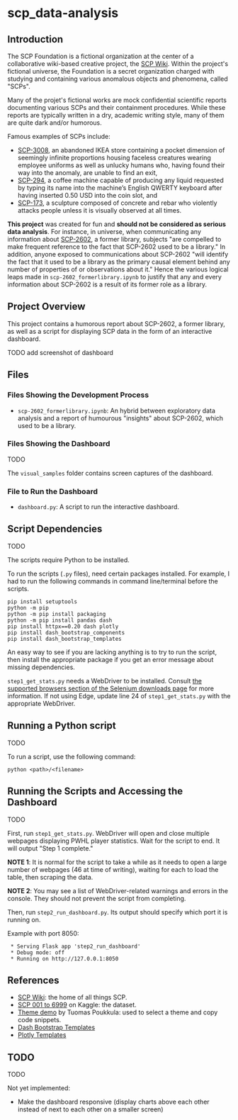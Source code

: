 # scp_data-analysis

## Introduction

The SCP Foundation is a fictional organization at the center of a collaborative wiki-based creative project, the [SCP Wiki](https://scp-wiki.wikidot.com/). Within the project's fictional universe, the Foundation is a secret organization charged with studying and containing various anomalous objects and phenomena, called "SCPs".

Many of the projet's fictional works are mock confidential scientific reports documenting various SCPs and their containment procedures. While these reports are typically written in a dry, academic writing style, many of them are quite dark and/or humorous.

Famous examples of SCPs include:

- [SCP-3008](https://scp-wiki.wikidot.com/scp-3008), an abandoned IKEA store containing a pocket dimension of seemingly infinite proportions housing faceless creatures wearing employee uniforms as well as unlucky humans who, having found their way into the anomaly, are unable to find an exit,
- [SCP-294](https://scp-wiki.wikidot.com/scp-294), a coffee machine capable of producing any liquid requested by typing its name into the machine’s English QWERTY keyboard after having inserted 0.50 USD into the coin slot, and
- [SCP-173](https://scp-wiki.wikidot.com/scp-173), a sculpture composed of concrete and rebar who violently attacks people unless it is visually observed at all times.

**This project** was created for fun and **should not be considered as serious data analysis**. For instance, in universe, when communicating any information about [SCP-2602](https://scp-wiki.wikidot.com/scp-2602), a former library, subjects "are compelled to make frequent reference to the fact that SCP-2602 used to be a library." In addition, anyone exposed to communications about SCP-2602 "will identify the fact that it used to be a library as the primary causal element behind any number of properties of or observations about it." Hence the various logical leaps made in `scp-2602_formerlibrary.ipynb` to justify that any and every information about SCP-2602 is a result of its former role as a library.

## Project Overview

This project contains a humorous report about SCP-2602, a former library, as well as a script for displaying SCP data in the form of an interactive dashboard.

TODO add screenshot of dashboard

## Files

### Files Showing the Development Process

* `scp-2602_formerlibrary.ipynb`: An hybrid between exploratory data analysis and a report of humourous "insights" about SCP-2602, which used to be a library.

### Files Showing the Dashboard

TODO

The `visual_samples` folder contains screen captures of the dashboard.

### File to Run the Dashboard

* `dashboard.py`: A script to run the interactive dashboard.

## Script Dependencies

TODO

The scripts require Python to be installed.

To run the scripts (`.py` files), need certain packages installed. For example, I had to run the following commands in command line/terminal before the scripts.

```
pip install setuptools
python -m pip 
python -m pip install packaging
python -m pip install pandas dash
pip install httpx==0.20 dash plotly
pip install dash_bootstrap_components
pip install dash_bootstrap_templates
```

An easy way to see if you are lacking anything is to try to run the script, then install the appropriate package if you get an error message about missing dependencies.

`step1_get_stats.py` needs a WebDriver to be installed. Consult [the supported browsers section of the Selenium downloads page](https://www.selenium.dev/downloads/#supported-browsers) for more information. If not using Edge, update line 24 of `step1_get_stats.py` with the appropriate WebDriver.

## Running a Python script

TODO

To run a script, use the following command:

```
python <path>/<filename>
```

## Running the Scripts and Accessing the Dashboard

TODO

First, run `step1_get_stats.py`. WebDriver will open and close multiple webpages displaying PWHL player statistics. Wait for the script to end. It will output "Step 1 complete."

**NOTE 1**: It is normal for the script to take a while as it needs to open a large number of webpages (46 at time of writing), waiting for each to load the table, then scraping the data.

**NOTE 2**: You may see a list of WebDriver-related warnings and errors in the console. They should not prevent the script from completing.

Then, run `step2_run_dashboard.py`. Its output should specify which port it is running on.

Example with port 8050:

```
 * Serving Flask app 'step2_run_dashboard'
 * Debug mode: off
 * Running on http://127.0.0.1:8050
```

## References

- [SCP Wiki](https://scp-wiki.wikidot.com/): the home of all things SCP.
- [SCP 001 to 6999](https://www.kaggle.com/datasets/czzzzzzz/scp1to7/) on Kaggle: the dataset.
- [Theme demo](https://github.com/AnnMarieW/dash-bootstrap-templates/blob/main/examples/demo_theme_change_4_graphs.py) by Tuomas Poukkula: used to select a theme and copy code snippets.
- [Dash Bootstrap Templates](https://pypi.org/project/dash-bootstrap-templates/0.1.1/)
- [Plotly Templates](https://plotly.com/python/templates/)

## TODO

TODO

Not yet implemented:
- Make the dashboard responsive (display charts above each other instead of next to each other on a smaller screen)